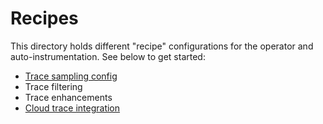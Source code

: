 # Recipes

This directory holds different "recipe" configurations for the
operator and auto-instrumentation. See below to get started:

* [Trace sampling config](trace-sampling)
* Trace filtering
* Trace enhancements
* [Cloud trace integration](cloud-trace)
